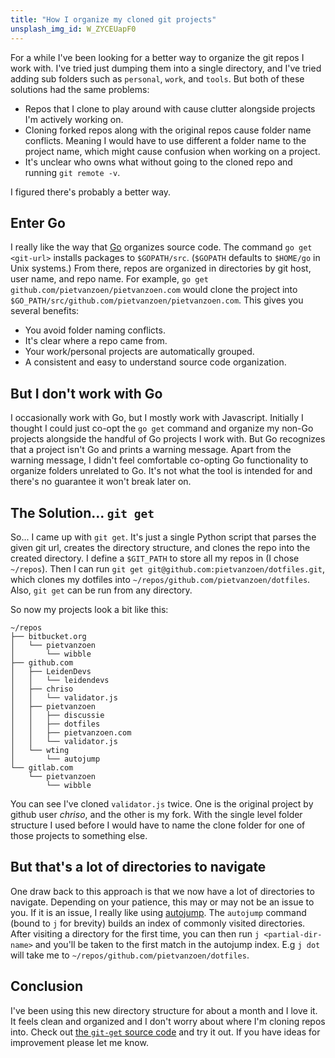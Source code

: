 ```yaml
---
title: "How I organize my cloned git projects"
unsplash_img_id: W_ZYCEUapF0
---
```


For a while I've been looking for a better way to organize the git repos I work with. I've tried just dumping them into a single directory, and I've tried adding sub folders such as `personal`, `work`, and `tools`. But both of these solutions had the same problems:

* Repos that I clone to play around with cause clutter alongside projects I'm actively working on.
* Cloning forked repos along with the original repos cause folder name conflicts. Meaning I would have to use different a folder name to the project name, which might cause confusion when working on a project.
* It's unclear who owns what without going to the cloned repo and running `git remote -v`.

I figured there's probably a better way.

## Enter Go

I really like the way that [Go](https://golang.org) organizes source code. The command `go get <git-url>` installs packages to `$GOPATH/src`. (`$GOPATH` defaults to `$HOME/go` in Unix systems.) From there, repos are organized in directories by git host, user name, and repo name. For example, `go get github.com/pietvanzoen/pietvanzoen.com` would clone the project into `$GO_PATH/src/github.com/pietvanzoen/pietvanzoen.com`. This gives you several benefits:

* You avoid folder naming conflicts.
* It's clear where a repo came from.
* Your work/personal projects are automatically grouped.
* A consistent and easy to understand source code organization.

## But I don't work with Go

I occasionally work with Go, but I mostly work with Javascript. Initially I thought I could just co-opt the `go get` command and organize my non-Go projects alongside the handful of Go projects I work with. But Go recognizes that a project isn't Go and prints a warning message. Apart from the warning message, I didn't feel comfortable co-opting Go functionality to organize folders unrelated to Go. It's not what the tool is intended for and there's no guarantee it won't break later on.

## The Solution... `git get`

So... I came up with `git get`. It's just a single Python script that parses the given git url, creates the directory structure, and clones the repo into the created directory. I define a `$GIT_PATH` to store all my repos in (I chose `~/repos`). Then I can run `git get git@github.com:pietvanzoen/dotfiles.git`, which clones my dotfiles into `~/repos/github.com/pietvanzoen/dotfiles`. Also, `git get` can be run from any directory.

So now my projects look a bit like this:

```
~/repos
├── bitbucket.org
│   └── pietvanzoen
│       └── wibble
├── github.com
│   ├── LeidenDevs
│   │   └── leidendevs
│   ├── chriso
│   │   └── validator.js
│   ├── pietvanzoen
│   │   ├── discussie
│   │   ├── dotfiles
│   │   ├── pietvanzoen.com
│   │   └── validator.js
│   └── wting
│       └── autojump
└── gitlab.com
    └── pietvanzoen
        └── wibble
```

You can see I've cloned `validator.js` twice. One is the original project by github user *chriso*, and the other is my fork. With the single level folder structure I used before I would have to name the clone folder for one of those projects to something else.

## But that's a lot of directories to navigate

One draw back to this approach is that we now have a lot of directories to navigate. Depending on your patience, this may or may not be an issue to you. If it is an issue, I really like using [autojump](https://github.com/wting/autojump). The `autojump` command (bound to `j` for brevity) builds an index of commonly visited directories. After visiting a directory for the first time, you can then run `j <partial-dir-name>` and you'll be taken to the first match in the autojump index. E.g `j dot` will take me to `~/repos/github.com/pietvanzoen/dotfiles`.

## Conclusion

I've been using this new directory structure for about a month and I love it. It feels clean and organized and I don't worry about where I'm cloning repos into. Check out [the `git-get` source code](https://gist.github.com/pietvanzoen/92c47aa810506ec113e42667fc6e1b7d) and try it out. If you have ideas for improvement please let me know.
